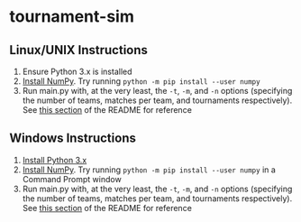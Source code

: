 # tournament-sim

## Linux/UNIX Instructions

1. Ensure Python 3.x is installed
2. [Install NumPy](https://scipy.org/install.html). Try running `python -m pip install --user numpy`
3. Run main.py with, at the very least, the `-t`, `-m`, and `-n` options (specifying the number of teams, matches per team, and tournaments respectively). See [this section](https://github.com/ftc9899/tournament-sim/blob/master/README.md#using-this-library) of the README for reference

## Windows Instructions

1. [Install Python 3.x](https://realpython.com/installing-python/)
2. [Install NumPy](https://scipy.org/install.html). Try running `python -m pip install --user numpy` in a Command Prompt window
3. Run main.py with, at the very least, the `-t`, `-m`, and `-n` options (specifying the number of teams, matches per team, and tournaments respectively). See [this section](https://github.com/ftc9899/tournament-sim/blob/master/README.md#using-this-library) of the README for reference